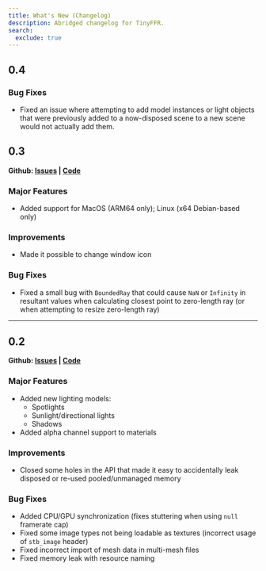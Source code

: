 ```yaml
---
title: What's New (Changelog)
description: Abridged changelog for TinyFFR.
search:
  exclude: true
---
```


## 0.4

### Bug Fixes

* Fixed an issue where attempting to add model instances or light objects that were previously added to a now-disposed scene to a new scene would not actually add them.

## 0.3

__Github: [Issues](https://github.com/Egodystonic/TinyFFR/milestone/2?closed=1) | [Code](https://github.com/Egodystonic/TinyFFR/releases/tag/v0.3.0)__

### Major Features

* Added support for MacOS (ARM64 only); Linux (x64 Debian-based only)

### Improvements

* Made it possible to change window icon

### Bug Fixes

* Fixed a small bug with `BoundedRay` that could cause `NaN` or `Infinity` in resultant values when calculating closest point to zero-length ray (or when attempting to resize zero-length ray)

----

## 0.2

__Github: [Issues](https://github.com/Egodystonic/TinyFFR/issues?q=is%3Aissue%20milestone%3A%22Release%20v0.2%22%20) | [Code](https://github.com/Egodystonic/TinyFFR/releases/tag/v0.2.0)__

### Major Features

* Added new lighting models:
	* Spotlights
	* Sunlight/directional lights
	* Shadows
* Added alpha channel support to materials

### Improvements

* Closed some holes in the API that made it easy to accidentally leak disposed or re-used pooled/unmanaged memory

### Bug Fixes

* Added CPU/GPU synchronization (fixes stuttering when using `null` framerate cap)
* Fixed some image types not being loadable as textures (incorrect usage of `stb_image` header)
* Fixed incorrect import of mesh data in multi-mesh files
* Fixed memory leak with resource naming